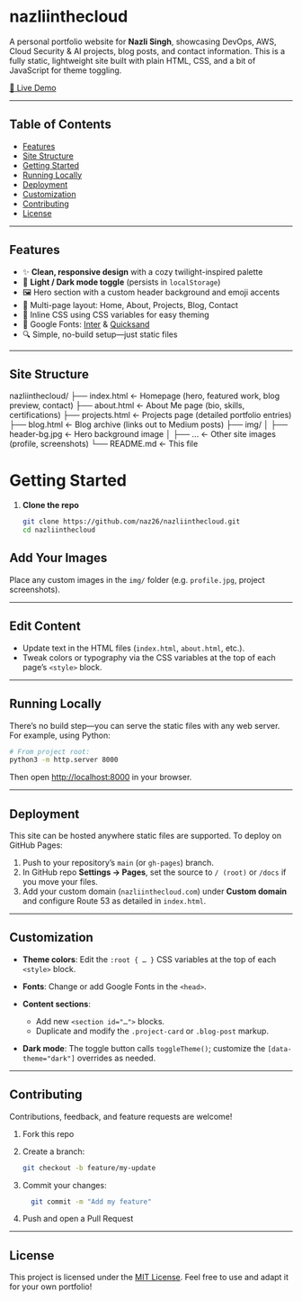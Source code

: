 # nazliinthecloud

A personal portfolio website for **Nazli Singh**, showcasing DevOps, AWS, Cloud Security & AI projects, blog posts, and contact information. This is a fully static, lightweight site built with plain HTML, CSS, and a bit of JavaScript for theme toggling.

[🔗 Live Demo](https://nazliinthecloud.com)

---

## Table of Contents

- [Features](#features)  
- [Site Structure](#site-structure)  
- [Getting Started](#getting-started)  
- [Running Locally](#running-locally)  
- [Deployment](#deployment)  
- [Customization](#customization)  
- [Contributing](#contributing)  
- [License](#license)  

---

## Features

- ✨ **Clean, responsive design** with a cozy twilight-inspired palette  
- 🌙 **Light / Dark mode toggle** (persists in `localStorage`)  
- 🖼️ Hero section with a custom header background and emoji accents  
- 📄 Multi-page layout: Home, About, Projects, Blog, Contact  
- 🔧 Inline CSS using CSS variables for easy theming  
- 🔗 Google Fonts: [Inter](https://fonts.google.com/specimen/Inter) & [Quicksand](https://fonts.google.com/specimen/Quicksand)  
- 🔍 Simple, no-build setup—just static files  

---

## Site Structure
nazliinthecloud/
├── index.html ← Homepage (hero, featured work, blog preview, contact)
├── about.html ← About Me page (bio, skills, certifications)
├── projects.html ← Projects page (detailed portfolio entries)
├── blog.html ← Blog archive (links out to Medium posts)
├── img/
│ ├── header-bg.jpg ← Hero background image
│ ├── ... ← Other site images (profile, screenshots)
└── README.md ← This file

# Getting Started

1. **Clone the repo**  
   ```bash
   git clone https://github.com/naz26/nazliinthecloud.git
   cd nazliinthecloud

## Add Your Images

Place any custom images in the `img/` folder (e.g. `profile.jpg`, project screenshots).

---

## Edit Content

* Update text in the HTML files (`index.html`, `about.html`, etc.).
* Tweak colors or typography via the CSS variables at the top of each page’s `<style>` block.

---

## Running Locally

There’s no build step—you can serve the static files with any web server. For example, using Python:

```bash
# From project root:
python3 -m http.server 8000
```

Then open [http://localhost:8000](http://localhost:8000) in your browser.

---

## Deployment

This site can be hosted anywhere static files are supported. To deploy on GitHub Pages:

1. Push to your repository’s `main` (or `gh-pages`) branch.
2. In GitHub repo **Settings → Pages**, set the source to `/ (root)` or `/docs` if you move your files.
3. Add your custom domain (`nazliinthecloud.com`) under **Custom domain** and configure Route 53 as detailed in `index.html`.

---

## Customization

* **Theme colors**: Edit the `:root { … }` CSS variables at the top of each `<style>` block.
* **Fonts**: Change or add Google Fonts in the `<head>`.
* **Content sections**:

  * Add new `<section id="…">` blocks.
  * Duplicate and modify the `.project-card` or `.blog-post` markup.
* **Dark mode**: The toggle button calls `toggleTheme()`; customize the `[data-theme="dark"]` overrides as needed.

---

## Contributing

Contributions, feedback, and feature requests are welcome!

1. Fork this repo
2. Create a branch:

   ```bash
   git checkout -b feature/my-update
   ```


3. Commit your changes:
    ```bash
      git commit -m "Add my feature"
      ```

4. Push and open a Pull Request

---

## License

This project is licensed under the [MIT License](LICENSE). Feel free to use and adapt it for your own portfolio!
